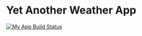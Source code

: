 # Yet Another Weather App

[![My App Build Status](https://github.com/chukmunnlee/sa54_yata/actions/workflows/main.yaml/badge.svg)](https://github.com/chukmunnlee/sa54_yata/actions/workflows/main.yaml)